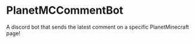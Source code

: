 # PlanetMCCommentBot
 A discord bot that sends the latest comment on a specific PlanetMinecraft page!
